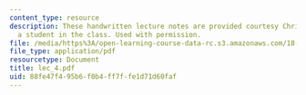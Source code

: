 ```yaml
---
content_type: resource
description: These handwritten lecture notes are provided courtesy Christina Goddard,
  a student in the class. Used with permission.
file: /media/https%3A/open-learning-course-data-rc.s3.amazonaws.com/18-996a-simplicity-theory-spring-2004/88fe47f495b6f0b4ff7ffe1d71d60faf_lec_4.pdf
file_type: application/pdf
resourcetype: Document
title: lec_4.pdf
uid: 88fe47f4-95b6-f0b4-ff7f-fe1d71d60faf
---
```

